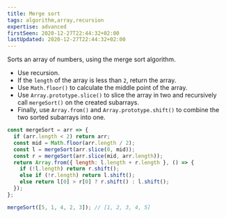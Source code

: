```yaml
---
title: Merge sort
tags: algorithm,array,recursion
expertise: advanced
firstSeen: 2020-12-27T22:44:32+02:00
lastUpdated: 2020-12-27T22:44:32+02:00
---
```


Sorts an array of numbers, using the merge sort algorithm.

- Use recursion.
- If the `length` of the array is less than `2`, return the array.
- Use `Math.floor()` to calculate the middle point of the array.
- Use `Array.prototype.slice()` to slice the array in two and recursively call `mergeSort()` on the created subarrays.
- Finally, use `Array.from()` and `Array.prototype.shift()` to combine the two sorted subarrays into one.

```js
const mergeSort = arr => {
  if (arr.length < 2) return arr;
  const mid = Math.floor(arr.length / 2);
  const l = mergeSort(arr.slice(0, mid));
  const r = mergeSort(arr.slice(mid, arr.length));
  return Array.from({ length: l.length + r.length }, () => {
    if (!l.length) return r.shift();
    else if (!r.length) return l.shift();
    else return l[0] > r[0] ? r.shift() : l.shift();
  });
};
```

```js
mergeSort([5, 1, 4, 2, 3]); // [1, 2, 3, 4, 5]
```
